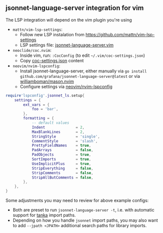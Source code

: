 ## jsonnet-language-server integration for vim

The LSP integration will depend on the vim plugin you're using

* `mattn/vim-lsp-settings`:
  * Follow new LSP instalation from <https://github.com/mattn/vim-lsp-settings>
  * LSP settings file: [jsonnet-language-server.vim](jsonnet-language-server.vim)
* `neoclide/coc.nvim`:
  * Inside vim, run: `:CocConfig` (to edit `~/.vim/coc-settings.json`)
  * Copy [coc-settings.json](coc-settings.json) content
* `neovim/nvim-lspconfig`:
  * Install jsonnet-language-server, either manually via `go install github.com/grafana/jsonnet-language-server@latest` or via
 [williamboman/mason.nvim](https://github.com/williamboman/mason.nvim)
   * Configure settings via [neovim/nvim-lspconfig](https://github.com/neovim/nvim-lspconfig)
```lua
require'lspconfig'.jsonnet_ls.setup{
	settings = {
		ext_vars = {
			foo = 'bar',
		},
		formatting = {
			-- default values
			Indent              = 2,
			MaxBlankLines       = 2,
			StringStyle         = 'single',
			CommentStyle        = 'slash',
			PrettyFieldNames    = true,
			PadArrays           = false,
			PadObjects          = true,
			SortImports         = true,
			UseImplicitPlus     = true,
			StripEverything     = false,
			StripComments       = false,
			StripAllButComments = false,
		},
	},
}
```

Some adjustments you may need to review for above example configs:
* Both are preset to run `jsonnet-language-server -t`, i.e. with
  automatic support for [tanka](https://tanka.dev/) import paths.
* Depending on how you handle `jsonnet` import paths, you may also
  want to add `--jpath <JPATH>` additional search paths for library
  imports.
